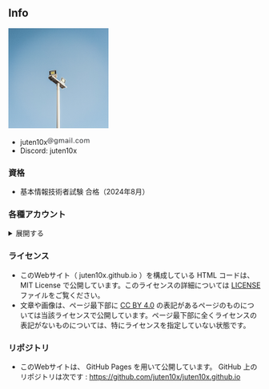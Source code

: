 ## Info

<a href="../light_white.jpg" data-lightbox="icon"><img src="../light_white.jpg" width="200px"></a>

* juten10x<img src="../blog/pile_of_images/IMG_3635.jpeg" width="85">
* Discord: juten10x

### 資格
* 基本情報技術者試験 合格（2024年8月）

### 各種アカウント
<details>
  <summary>展開する</summary>
  
  * GitHub: [juten10x](https://github.com/juten10x)
  * AtCoder: [juten10x](https://atcoder.jp/users/juten10x)
  * Codeforces: [Juten10x](https://codeforces.com/profile/Juten10x)
  * Wikipedia: [Juten](https://ja.wikipedia.org/wiki/?curid=4687335)
  * Scrapbox: [juten10x](https://scrapbox.io/juten10x/)
  * Bluesky: [juten10x](https://bsky.app/profile/juten10x.bsky.social)
  * Instagram: [juten10x](https://www.instagram.com/juten10x)
  * YouTube: [juten10x](https://www.youtube.com/@juten10x)
  * niconico: [juten10x](https://www.nicovideo.jp/user/125236633)
  * Vimeo: [juten10x](https://vimeo.com/juten10x)
  * Misskey競プロ鯖: [juten10x](https://misskey.kyoupro.com/@Juten10x)
  * cluster: [juten10x](https://cluster.mu/u/10x)
  * VRChat: [juten10x](https://vrchat.com/home/user/usr_e18448f7-885a-4a0e-b6eb-ccf243c25a5e)
  
  ---
  * AOJ: [juten10x](https://judge.u-aizu.ac.jp/onlinejudge/user.jsp?id=juten10x)
  * QCoder: [juten10x](https://www.qcoder.jp/ja/users/juten10x)
  * CodeChef: [juten10x](https://www.codechef.com/users/juten10x)
  * TLX: [juten10x](https://tlx.toki.id/profiles/juten10x)
  * OMC: [juten10x](https://onlinemathcontest.com/users/juten10x)
  * AlpacaHack: [juten10x](https://alpacahack.com/users/juten10x)
  * Mastodon: [juten10x](https://mstdn.jp/@juten10x)
  * SoundCloud: [juten10x](https://soundcloud.com/juten10x)
  * Steam: [juten10x](https://steamcommunity.com/id/juten10x/)
  * note: [juten10x](https://note.com/juten10x)
  * Gravatar: [juten10x](https://gravatar.com/juten10x)
  * Misskey.design: [juten10x](https://misskey.design/@Juten10x)
  * Reddit: [_juten10x](https://reddit.com/user/_juten10x)
  * Qiita: [juten10x](https://qiita.com/juten10x)
  * Muuseo: [juten10x](https://muuseo.com/juten10x/owner)
  * Xfolio: [juten10x](https://xfolio.jp/users/THkWP3ukzRzn)
  * Hatena Blog: [juten10x](https://juten10x.hatenablog.com)
  * X: [juten10x](https://x.com/juten10x)
</details>

### ライセンス
* このWebサイト（ juten10x.github.io ）を構成している HTML コードは、 MIT License で公開しています。このライセンスの詳細については [LICENSE](https://github.com/juten10x/juten10x.github.io/blob/main/LICENSE) ファイルをご覧ください。
* 文章や画像は、ページ最下部に [CC BY 4.0](https://creativecommons.org/licenses/by/4.0/) の表記があるページのものについては当該ライセンスで公開しています。ページ最下部に全くライセンスの表記がないものについては、特にライセンスを指定していない状態です。

### リポジトリ
* このWebサイトは、 GitHub Pages を用いて公開しています。 GitHub 上のリポジトリは次です : https://github.com/juten10x/juten10x.github.io

